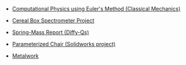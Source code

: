 * <a href="https://colab.research.google.com/drive/1TPLB03Dyad_kkDolN497TV5cpY_h_9Jy?usp=sharing" target="_blank">Computational Physics using Euler's Method (Classical Mechanics)

* <a href="https://gist.github.com/awhooshingwind/efca794c30858ee49626cb647ea70b06" target="_blank">Cereal Box Spectrometer Project </a>

* <a href="https://awhooshingwind.github.io/projects/Spring_Mass_Report.pdf" target="_blank">Spring-Mass Report (Diffy-Qs) </a>

* <a href="https://awhooshingwind.github.io/projects/chair_summary.pdf" target="_blank">Parameterized Chair (Solidworks project) </a>

* [Metalwork](/metal.md)
